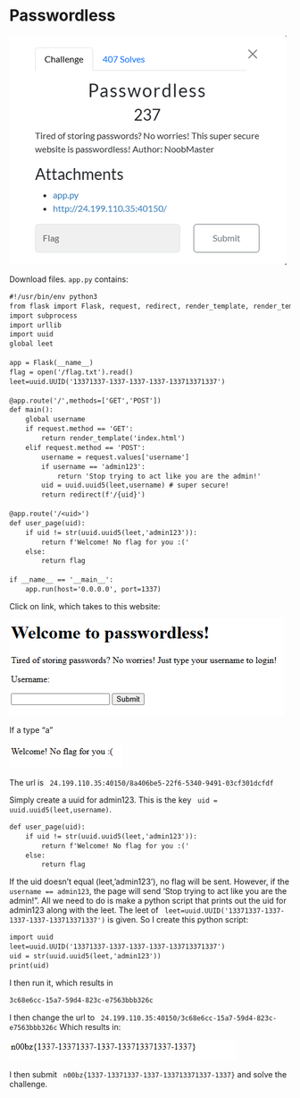 # Passwordless

![](../images/passwordless-part-1.png)

Download files. `app.py` contains:
```txt
#!/usr/bin/env python3
from flask import Flask, request, redirect, render_template, render_template_string
import subprocess
import urllib
import uuid
global leet

app = Flask(__name__)
flag = open('/flag.txt').read()
leet=uuid.UUID('13371337-1337-1337-1337-133713371337')

@app.route('/',methods=['GET','POST'])
def main():
    global username
    if request.method == 'GET':
        return render_template('index.html')
    elif request.method == 'POST':
        username = request.values['username']
        if username == 'admin123':
            return 'Stop trying to act like you are the admin!'
        uid = uuid.uuid5(leet,username) # super secure!
        return redirect(f'/{uid}')

@app.route('/<uid>')
def user_page(uid):
    if uid != str(uuid.uuid5(leet,'admin123')):
        return f'Welcome! No flag for you :('
    else:
        return flag

if __name__ == '__main__':
    app.run(host='0.0.0.0', port=1337)
```
Click on link, which takes to this website:

![](../images/passwordless-part-2.png)
 
If a type “a”

![](../images/passwordless-part-3.png)


The url is 
` 24.199.110.35:40150/8a406be5-22f6-5340-9491-03cf301dcfdf`


Simply create a uuid for admin123.  This is the key ` uid = uuid.uuid5(leet,username)`. 
```txt
def user_page(uid):
    if uid != str(uuid.uuid5(leet,'admin123')):
        return f'Welcome! No flag for you :('
    else:
        return flag
```
If the uid doesn’t equal (leet,’admin123’), no flag will be sent. However, if the `username == admin123`, the page will send ‘Stop trying to act like you are the admin!”. All we need to do is make a python script that prints out the uid for admin123 along with the leet. The leet of ` leet=uuid.UUID('13371337-1337-1337-1337-133713371337')` is given. So I create this python script:
```txt
import uuid
leet=uuid.UUID('13371337-1337-1337-1337-133713371337')
uid = str(uuid.uuid5(leet,'admin123'))
print(uid)
```
I then run it, which results in 
```txt
3c68e6cc-15a7-59d4-823c-e7563bbb326c
```
I then change the url to ` 24.199.110.35:40150/3c68e6cc-15a7-59d4-823c-e7563bbb326c`
Which results in:

![](../images/passwordless-part-4.png)

I then submit ` n00bz{1337-13371337-1337-133713371337-1337}` and solve the challenge.

